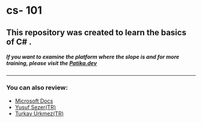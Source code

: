 # cs- 101 

## This repository was created to learn the basics of C# . 

##### If you want to examine the platform where the slope is and for more training, please visit the [Patika.dev](https://www.patika.dev/)

---
### You can also review: 

- [Microsoft Docs](https://docs.microsoft.com/tr-tr/dotnet/csharp/)
- [Yusuf Sezer(TR)](https://www.yusufsezer.com.tr/net-dersleri/)
- [Turkay Ürkmez(TR)](https://www.turkayurkmez.com/)

